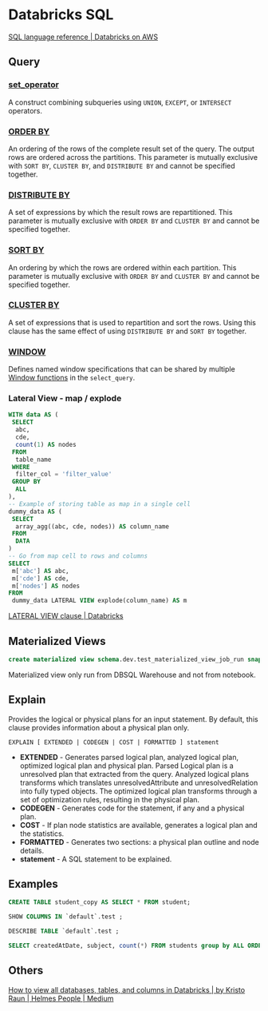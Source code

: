 # Databricks SQL

[SQL language reference | Databricks on AWS](https://docs.databricks.com/sql/language-manual/index.html)

## Query

### [set_operator](https://docs.databricks.com/sql/language-manual/sql-ref-syntax-qry-select-setops.html)

A construct combining subqueries using `UNION`, `EXCEPT`, or `INTERSECT` operators.

### [ORDER BY](https://docs.databricks.com/sql/language-manual/sql-ref-syntax-qry-select-orderby.html)

An ordering of the rows of the complete result set of the query. The output rows are ordered across the partitions. This parameter is mutually exclusive with `SORT BY`, `CLUSTER BY`, and `DISTRIBUTE BY` and cannot be specified together.

### [DISTRIBUTE BY](https://docs.databricks.com/sql/language-manual/sql-ref-syntax-qry-select-distributeby.html)

A set of expressions by which the result rows are repartitioned. This parameter is mutually exclusive with `ORDER BY` and `CLUSTER BY` and cannot be specified together.

### [SORT BY](https://docs.databricks.com/sql/language-manual/sql-ref-syntax-qry-select-sortby.html)

An ordering by which the rows are ordered within each partition. This parameter is mutually exclusive with `ORDER BY` and `CLUSTER BY` and cannot be specified together.

### [CLUSTER BY](https://docs.databricks.com/sql/language-manual/sql-ref-syntax-qry-select-clusterby.html)

A set of expressions that is used to repartition and sort the rows. Using this clause has the same effect of using `DISTRIBUTE BY` and `SORT BY` together.

### [WINDOW](https://docs.databricks.com/sql/language-manual/sql-ref-syntax-qry-select-named-window.html)

Defines named window specifications that can be shared by multiple [Window functions](https://docs.databricks.com/sql/language-manual/sql-ref-window-functions.html) in the `select_query`.

### Lateral View - map / explode

```sql
WITH data AS (
 SELECT
  abc,
  cde,
  count(1) AS nodes
 FROM
  table_name
 WHERE
  filter_col = 'filter_value'
 GROUP BY
  ALL
),
-- Example of storing table as map in a single cell
dummy_data AS (
 SELECT
  array_agg((abc, cde, nodes)) AS column_name
 FROM
  DATA
)
-- Go from map cell to rows and columns
SELECT
 m['abc'] AS abc,
 m['cde'] AS cde,
 m['nodes'] AS nodes
FROM
 dummy_data LATERAL VIEW explode(column_name) AS m
```

[LATERAL VIEW clause | Databricks](https://docs.databricks.com/en/sql/language-manual/sql-ref-syntax-qry-select-lateral-view.html)

## Materialized Views

```sql
create materialized view schema.dev.test_materialized_view_job_run snapshot as select * from schema.dev.job_run limit 100;
```

Materialized view only run from DBSQL Warehouse and not from notebook.

## Explain

Provides the logical or physical plans for an input statement. By default, this clause provides information about a physical plan only.

`EXPLAIN [ EXTENDED | CODEGEN | COST | FORMATTED ] statement`

- **EXTENDED** - Generates parsed logical plan, analyzed logical plan, optimized logical plan and physical plan. Parsed Logical plan is a unresolved plan that extracted from the query. Analyzed logical plans transforms which translates unresolvedAttribute and unresolvedRelation into fully typed objects. The optimized logical plan transforms through a set of optimization rules, resulting in the physical plan.
- **CODEGEN** - Generates code for the statement, if any and a physical plan.
- **COST** - If plan node statistics are available, generates a logical plan and the statistics.
- **FORMATTED** - Generates two sections: a physical plan outline and node details.
- **statement** - A SQL statement to be explained.

## Examples

```sql
CREATE TABLE student_copy AS SELECT * FROM student;

SHOW COLUMNS IN `default`.test ;

DESCRIBE TABLE `default`.test ;

SELECT createdAtDate, subject, count(*) FROM students group by ALL ORDER BY ALL;
```

## Others

[How to view all databases, tables, and columns in Databricks | by Kristo Raun | Helmes People | Medium](https://medium.com/helmes-people/how-to-view-all-databases-tables-and-columns-in-databricks-9683b12fee10)
